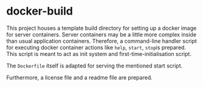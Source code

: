 # docker-build

This project houses a template build directory for setting up a docker image for server containers. Server containers may be a little more complex inside than usual application containers.
Therefore, a command-line handler script for executing docker container actions like `help`, `start`, `stop`is prepared. This script is meant to act as init system and first-time-initialisation script.

The `Dockerfile` itself is adapted for serving the mentioned start script.

Furthermore, a license file and a readme file are prepared.
